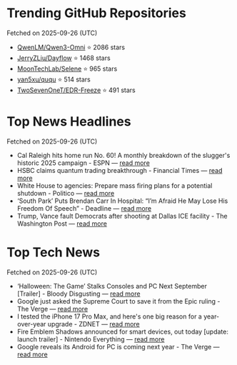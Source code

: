 # Trending GitHub Repositories
Fetched on 2025-09-26 (UTC)

- [QwenLM/Qwen3-Omni](https://github.com/QwenLM/Qwen3-Omni) ⭐ 2086 stars
- [JerryZLiu/Dayflow](https://github.com/JerryZLiu/Dayflow) ⭐ 1468 stars
- [MoonTechLab/Selene](https://github.com/MoonTechLab/Selene) ⭐ 965 stars
- [yan5xu/ququ](https://github.com/yan5xu/ququ) ⭐ 514 stars
- [TwoSevenOneT/EDR-Freeze](https://github.com/TwoSevenOneT/EDR-Freeze) ⭐ 491 stars

# Top News Headlines
Fetched on 2025-09-26 (UTC)
- Cal Raleigh hits home run No. 60! A monthly breakdown of the slugger's historic 2025 campaign - ESPN — [read more](https://www.espn.com/mlb/story/_/id/46346548/mlb-2025-cal-raleigh-mariners-60-home-runs-record-history)
- HSBC claims quantum trading breakthrough - Financial Times — [read more](https://www.ft.com/content/d9d40c18-0fb6-4b7f-aa92-00aed1900859)
- White House to agencies: Prepare mass firing plans for a potential shutdown - Politico — [read more](https://www.politico.com/news/2025/09/24/white-house-firings-shutdown-00579909)
- ‘South Park’ Puts Brendan Carr In Hospital: “I’m Afraid He May Lose His Freedom Of Speech” - Deadline — [read more](http://deadline.com/2025/09/south-park-brendan-carr-in-hospital-1236555363/)
- Trump, Vance fault Democrats after shooting at Dallas ICE facility - The Washington Post — [read more](https://www.washingtonpost.com/politics/2025/09/24/vance-trump-dallas-ice-shooting/)

# Top Tech News
Fetched on 2025-09-26 (UTC)
- ‘Halloween: The Game’ Stalks Consoles and PC Next September [Trailer] - Bloody Disgusting — [read more](https://bloody-disgusting.com/video-games/3902963/halloween-stalks-consoles-and-pc-next-september-trailer/)
- Google just asked the Supreme Court to save it from the Epic ruling - The Verge — [read more](https://www.theverge.com/news/785456/google-just-asked-the-supreme-court-to-save-it-from-the-epic-ruling)
- I tested the iPhone 17 Pro Max, and here's one big reason for a year-over-year upgrade - ZDNET — [read more](https://www.zdnet.com/article/i-tested-the-iphone-17-pro-max-and-heres-one-big-reason-for-a-year-over-year-upgrade/)
- Fire Emblem Shadows announced for smart devices, out today [update: launch trailer] - Nintendo Everything — [read more](https://nintendoeverything.com/fire-emblem-shadows-announced-for-smart-devices-out-today/)
- Google reveals its Android for PC is coming next year - The Verge — [read more](https://www.theverge.com/tech/785351/google-reveals-its-android-for-pc-is-coming-next-year)
